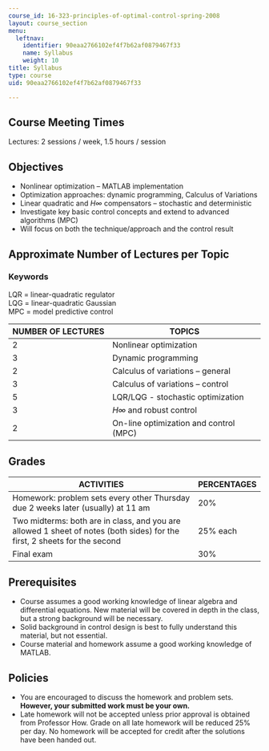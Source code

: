 ```yaml
---
course_id: 16-323-principles-of-optimal-control-spring-2008
layout: course_section
menu:
  leftnav:
    identifier: 90eaa2766102ef4f7b62af0879467f33
    name: Syllabus
    weight: 10
title: Syllabus
type: course
uid: 90eaa2766102ef4f7b62af0879467f33

---
```


Course Meeting Times
--------------------

Lectures: 2 sessions / week, 1.5 hours / session

Objectives
----------

*   Nonlinear optimization – MATLAB implementation
*   Optimization approaches: dynamic programming, Calculus of Variations
*   Linear quadratic and _H∞_ compensators – stochastic and deterministic
*   Investigate key basic control concepts and extend to advanced algorithms (MPC)
*   Will focus on both the technique/approach and the control result

Approximate Number of Lectures per Topic
----------------------------------------

### Keywords

LQR = linear-quadratic regulator  
LQG = linear-quadratic Gaussian  
MPC = model predictive control

| NUMBER OF LECTURES | TOPICS |
| --- | --- |
| 2 | Nonlinear optimization |
| 3 | Dynamic programming |
| 2 | Calculus of variations – general |
| 3 | Calculus of variations – control |
| 5 | LQR/LQG - stochastic optimization |
| 3 | _H∞_ and robust control |
| 2 | On-line optimization and control (MPC) 

Grades
------

| ACTIVITIES | PERCENTAGES |
| --- | --- |
| Homework: problem sets every other Thursday due 2 weeks later (usually) at 11 am | 20% |
| Two midterms: both are in class, and you are allowed 1 sheet of notes (both sides) for the first, 2 sheets for the second | 25% each |
| Final exam | 30% 

Prerequisites
-------------

*   Course assumes a good working knowledge of linear algebra and differential equations. New material will be covered in depth in the class, but a strong background will be necessary.
*   Solid background in control design is best to fully understand this material, but not essential.
*   Course material and homework assume a good working knowledge of MATLAB.

Policies
--------

*   You are encouraged to discuss the homework and problem sets. **However, your submitted work must be your own.**
*   Late homework will not be accepted unless prior approval is obtained from Professor How. Grade on all late homework will be reduced 25% per day. No homework will be accepted for credit after the solutions have been handed out.